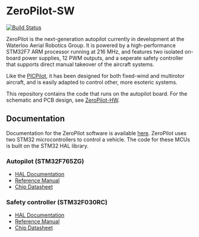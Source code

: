 # ZeroPilot-SW

[![Build Status](https://travis-ci.org/UWARG/ZeroPilot-SW.svg?branch=devel)](https://travis-ci.org/UWARG/ZeroPilot-SW)

ZeroPilot is the next-generation autopilot currently in development at the Waterloo Aerial Robotics Group. It is powered by a high-performance STM32F7 ARM processor running at 216 MHz, and features two isolated on-board power supplies, 12 PWM outputs, and a seperate safety controller that supports direct manual takeover of the aircraft systems.

Like the [PICPilot](https://github.com/UWARG/PICPilot), it has been designed for both fixed-wind and multirotor aircraft, and is easily adapted to control other, more esoteric systems.

This repository contains the code that runs on the autopilot board. For the schematic and PCB design, see [ZeroPilot-HW](https://github.com/UWARG/ZeroPilot-HW).

## Documentation

Documentation for the ZeroPilot software is available [here](https://uwarg-docs.atlassian.net/wiki/spaces/ZP/overview).
ZeroPilot uses two STM32 microcontrollers to control a vehicle. The code for these MCUs is built on the STM32 HAL library.

### Autopilot (STM32F765ZG)

* [HAL Documentation](http://www.st.com/resource/en/user_manual/dm00189702.pdf)
* [Reference Manual](http://www.st.com/resource/en/reference_manual/dm00224583.pdf)
* [Chip Datasheet](http://www.st.com/resource/en/datasheet/stm32f765zg.pdf)

### Safety controller (STM32F030RC)

* [HAL Documentation](http://www.st.com/resource/en/user_manual/dm00122015.pdf)
* [Reference Manual](http://www.st.com/resource/en/reference_manual/dm00091010.pdf)
* [Chip Datasheet](http://www.st.com/resource/en/datasheet/stm32f030rc.pdf)
